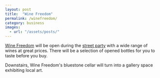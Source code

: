 ```yaml
---
layout: post
title:  "Wine Freedom"
permalink: /winefreedom/
category: business 
images: 
  - url: "/assets/posts/"
---
```


[Wine Freedom](http://www.winefreedom.co.nz/) will be open during the [street party](/party) with a wide range of wines at great prices. There will be a selection of opened bottles for you to taste before you buy. 

Downstairs, Wine Freedom's bluestone cellar will turn into a gallery space exhibiting local art.
